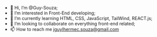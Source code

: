 - 👋 Hi, I’m @Guy-Souza;
- 👀 I’m interested in Front-End developing;
- 🌱 I’m currently learning HTML, CSS, JavaScript, TailWind, REACT.js;
- 💞️ I’m looking to collaborate on everything front-end related;
- 📫 How to reach me jguylhermec.souza@gmail.com

<!---
Guy-Souza/Guy-Souza is a ✨ special ✨ repository because its `README.md` (this file) appears on your GitHub profile.
You can click the Preview link to take a look at your changes.
--->

